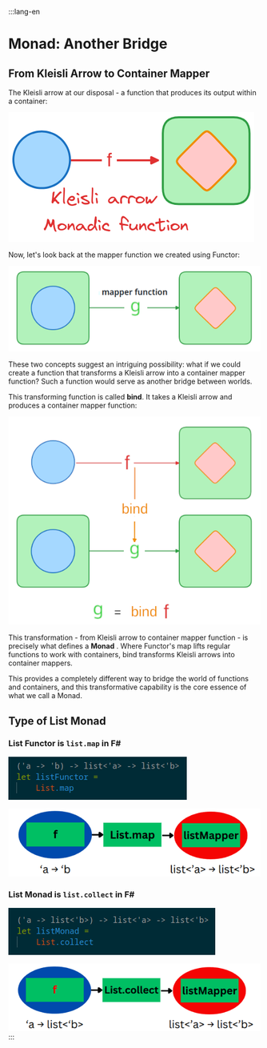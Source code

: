 :::lang-en

# Monad: Another Bridge

## From Kleisli Arrow to Container Mapper

The Kleisli arrow at our disposal - a function that produces its output within a container:

![image](https://raw.githubusercontent.com/ken-okabe/web-images5/main/img_1745714186810.png)

Now, let's look back at the mapper function we created using Functor:

![image](https://raw.githubusercontent.com/ken-okabe/web-images5/main/img_1745662130518.png)

These two concepts suggest an intriguing possibility: what if we could create a function that transforms a Kleisli arrow into a container mapper function? Such a function would serve as another bridge between worlds.

This transforming function is called **bind**. It takes a Kleisli arrow and produces a container mapper function:

![image](https://raw.githubusercontent.com/ken-okabe/web-images5/main/img_1745716642404.png)

This transformation - from Kleisli arrow to container mapper function - is precisely what defines a  **Monad** . Where Functor's map lifts regular functions to work with containers, bind transforms Kleisli arrows into container mappers.

This provides a completely different way to bridge the world of functions and containers, and this transformative capability is the core essence of what we call a Monad.

## Type of List Monad

### List Functor is `list.map` in F#

![image](https://raw.githubusercontent.com/ken-okabe/web-images5/main/img_1745674327527.png)

![image](https://raw.githubusercontent.com/ken-okabe/web-images5/main/img_1745701569925.png)

### List Monad is `list.collect` in F#

![image](https://raw.githubusercontent.com/ken-okabe/web-images5/main/img_1745804453086.png)

![image](https://raw.githubusercontent.com/ken-okabe/web-images5/main/img_1745804937535.png)
:::